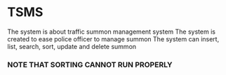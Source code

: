 # TSMS
The system is about traffic summon management system
The system is created to ease police officer to manage summon
The system can insert, list, search, sort, update and delete summon

### NOTE THAT SORTING CANNOT RUN PROPERLY
